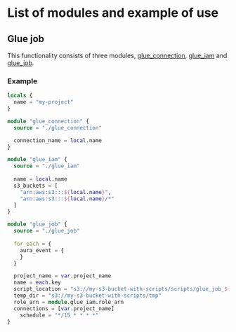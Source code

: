 # List of modules and example of use

## Glue job
This functionality consists of three modules, [glue_connection](./glue_connection), [glue_iam](./glue_iam) and [glue_job](./glue_job).

### Example
```terraform
locals {
  name = "my-project"
}

module "glue_connection" {
  source = "./glue_connection"

  connection_name = local.name
}

module "glue_iam" {
  source = "./glue_iam"
  
  name = local.name
  s3_buckets = [
    "arn:aws:s3:::${local.name}",
    "arn:aws:s3:::${local.name}/*"
  ]
}

module "glue_job" {
  source = "./glue_job"
  
  for_each = {
    aura_event = {
    }
  }

  project_name = var.project_name
  name = each.key
  script_location = "s3://my-s3-bucket-with-scripts/scripts/glue_job_${each.key}.py"
  temp_dir = "s3://my-s3-bucket-with-scripts/tmp"
  role_arn = module.glue_iam.role_arn
  connections = [var.project_name]
    schedule = "*/15 * * * *"
}
```
